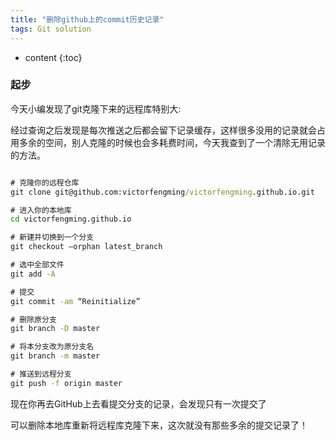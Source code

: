 ```yaml
---
title: "删除github上的commit历史记录"
tags: Git solution
---
```






* content
{:toc}






### 起步
今天小编发现了git克隆下来的远程库特别大:

经过查询之后发现是每次推送之后都会留下记录缓存，这样很多没用的记录就会占用多余的空间，别人克隆的时候也会多耗费时间，今天我查到了一个清除无用记录的方法。

```cmd

# 克隆你的远程仓库
git clone git@github.com:victorfengming/victorfengming.github.io.git

# 进入你的本地库
cd victorfengming.github.io

# 新建并切换到一个分支
git checkout –orphan latest_branch

# 选中全部文件
git add -A

# 提交
git commit -am “Reinitialize”

# 删除原分支
git branch -D master

# 将本分支改为原分支名
git branch -m master

# 推送到远程分支
git push -f origin master
```

现在你再去GitHub上去看提交分支的记录，会发现只有一次提交了

可以删除本地库重新将远程库克隆下来，这次就没有那些多余的提交记录了！